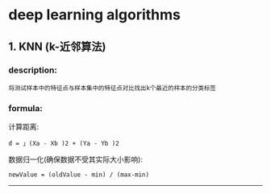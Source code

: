 # deep learning algorithms

## 1. KNN (k-近邻算法)

### description: 

```将测试样本中的特征点与样本集中的特征点对比找出k个最近的样本的分类标签```


### formula:


计算距离:

```d = 」(Xa - Xb )2 + (Ya - Yb )2```

数据归一化(确保数据不受其实际大小影响):

```newValue = (oldValue - min) / (max-min)```

-----------------